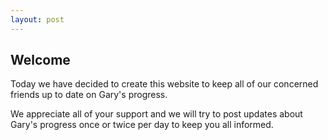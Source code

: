 ```yaml
---
layout: post
---
```


## Welcome

Today we have decided to create this website to keep all of our concerned friends up to date on Gary's progress.

We appreciate all of your support and we will try to post updates about Gary's progress once or twice per day to keep you all informed.
